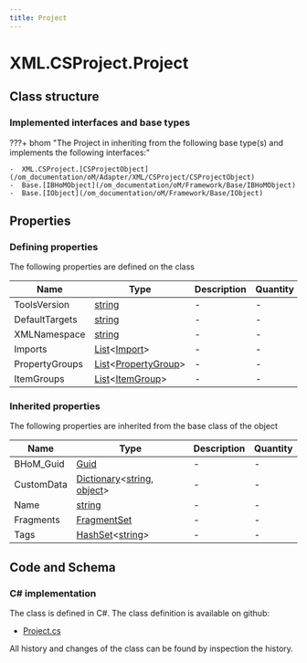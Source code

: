 ```yaml
---
title: Project
---
```


# XML.CSProject.Project



## Class structure

### Implemented interfaces and base types

???+ bhom "The Project in inheriting from the following base type(s) and implements the following interfaces:"

    -  XML.CSProject.[CSProjectObject](/om_documentation/oM/Adapter/XML/CSProject/CSProjectObject)
    -  Base.[IBHoMObject](/om_documentation/oM/Framework/Base/IBHoMObject)
    -  Base.[IObject](/om_documentation/oM/Framework/Base/IObject)


## Properties



### Defining properties

The following properties are defined on the class

| Name             | Type             | Description      | Quantity         |
|------------------|------------------|------------------|------------------|
| ToolsVersion | [string](https://learn.microsoft.com/en-us/dotnet/api/System.String?view=netstandard-2.0) | - | - |
| DefaultTargets | [string](https://learn.microsoft.com/en-us/dotnet/api/System.String?view=netstandard-2.0) | - | - |
| XMLNamespace | [string](https://learn.microsoft.com/en-us/dotnet/api/System.String?view=netstandard-2.0) | - | - |
| Imports | [List](https://learn.microsoft.com/en-us/dotnet/api/System.Collections.Generic.List-1?view=netstandard-2.0)&lt;[Import](/om_documentation/oM/Adapter/XML/CSProject/Import)&gt; | - | - |
| PropertyGroups | [List](https://learn.microsoft.com/en-us/dotnet/api/System.Collections.Generic.List-1?view=netstandard-2.0)&lt;[PropertyGroup](/om_documentation/oM/Adapter/XML/CSProject/PropertyGroup)&gt; | - | - |
| ItemGroups | [List](https://learn.microsoft.com/en-us/dotnet/api/System.Collections.Generic.List-1?view=netstandard-2.0)&lt;[ItemGroup](/om_documentation/oM/Adapter/XML/CSProject/ItemGroup)&gt; | - | - |


### Inherited properties
The following properties are inherited from the base class of the object

| Name             | Type             | Description      | Quantity         |
|------------------|------------------|------------------|------------------|
| BHoM_Guid | [Guid](https://learn.microsoft.com/en-us/dotnet/api/System.Guid?view=netstandard-2.0) | - | - |
| CustomData | [Dictionary](https://learn.microsoft.com/en-us/dotnet/api/System.Collections.Generic.Dictionary-2?view=netstandard-2.0)&lt;[string](https://learn.microsoft.com/en-us/dotnet/api/System.String?view=netstandard-2.0), [object](https://learn.microsoft.com/en-us/dotnet/api/System.Object?view=netstandard-2.0)&gt; | - | - |
| Name | [string](https://learn.microsoft.com/en-us/dotnet/api/System.String?view=netstandard-2.0) | - | - |
| Fragments | [FragmentSet](/om_documentation/oM/Framework/Base/FragmentSet) | - | - |
| Tags | [HashSet](https://learn.microsoft.com/en-us/dotnet/api/System.Collections.Generic.HashSet-1?view=netstandard-2.0)&lt;[string](https://learn.microsoft.com/en-us/dotnet/api/System.String?view=netstandard-2.0)&gt; | - | - |


## Code and Schema

### C# implementation

The class is defined in C#. The class definition is available on github:

- [Project.cs](https://github.com/BHoM/XML_Toolkit/blob/develop/XML_oM/CSProject\Project.cs)

All history and changes of the class can be found by inspection the history.
